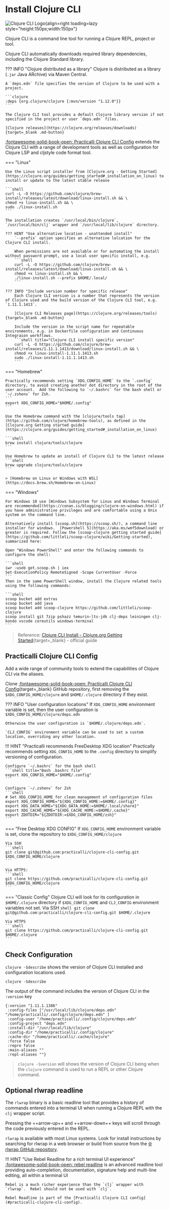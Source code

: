 # Install Clojure CLI

![Clojure CLI Logo](https://raw.githubusercontent.com/practicalli/graphic-design/live/logos/practicalli-clojure-cli-logo.png){align=right loading=lazy style="height:150px;width:150px"}

Clojure CLI is a command line tool for running a Clojure REPL, project or tool.

Clojure CLI automatically downloads required library dependencies, including the Clojure Standard library.

??? INFO "Clojure distributed as a library"
    Clojure is distributed as a library (`.jar` Java ARchive) via Maven Central.

    A `deps.edn` file specifies the version of Clojure to be used with a project.

    ```clojure
    :deps {org.clojure/clojure {:mvn/version "1.12.0"}}
    ```

    The Clojure CLI tool provides a default Clojure library version if not specified in the project or user `deps.edn` files.

    [Clojure releases](https://clojure.org/releases/downloads){target=_blank .md-button}

[:fontawesome-solid-book-open: Practicalli Clojure CLI Config](#practicalli-clojure-cli-config) extends the Clojure CLI with a range of development tools as well as configuration for Clojure LSP and cljstyle code format tool.

=== "Linux"

    Use the Linux script installer from [Clojure.org - Getting Started](https://clojure.org/guides/getting_started#_installation_on_linux) to install or update to the latest stable release

    ```shell
    curl -L -O https://github.com/clojure/brew-install/releases/latest/download/linux-install.sh && \
    chmod +x linux-install.sh && \
    sudo ./linux-install.sh
    ```

    The installation creates `/usr/local/bin/clojure`, `/usr/local/bin/clj` wrapper and `/usr/local/lib/clojure` directory.

    ??? HINT "Use alternative location - unattended install"
        `--prefix` option specifies an alternative lolcation for the Clojure CLI install.

        When permissions are not available or for automating the install without password prompt, use a local user specific install, e.g.
        ```shell
        curl -L -O https://github.com/clojure/brew-install/releases/latest/download/linux-install.sh && \
        chmod +x linux-install.sh && \
        ./linux-install.sh --prefix $HOME/.local/
        ```

    ??? INFO "Include version number for specific release"
        Each Clojure CLI version is a number that represents the version of Clojure used and the build version of the Clojure CLI tool, e.g. `1.11.1.1413`.

        [Clojure CLI Releases page](https://clojure.org/releases/tools){target=_blank .md-button}

        Include the version in the script name for repeatable environments, e.g. in Dockerfile configuration and Continuous Integraion workflows.
        ```shell title="Clojure CLI install specific version"
        curl -L -O https://github.com/clojure/brew-install/releases/1.11.1.1413/download/linux-install.sh && \
        chmod +x linux-install-1.11.1.1413.sh
        sudo ./linux-install-1.11.1.1413.sh
        ```

=== "Homebrew"

    Practically recommends setting `XDG_CONFIG_HOME` to the `.config` directory, to avoid creating another dot directory in the root of the user account.  Add the following to `~/.bashrc` for the bash shell or `~/.zshenv` for Zsh.
    ```
    export XDG_CONFIG_HOME="$HOME/.config"
    ```

    Use the Homebrew command with the [clojure/tools tap](https://github.com/clojure/homebrew-tools), as defined in the [Clojure.org Getting started guide](https://clojure.org/guides/getting_started#_installation_on_linux)

    ```shell
    brew install clojure/tools/clojure
    ```

    Use Homebrew to update an install of Clojure CLI to the latest release
    ```shell
    brew upgrade clojure/tools/clojure
    ```

    > [Homebrew on Linux or Windows with WSL](https://docs.brew.sh/Homebrew-on-Linux)

=== "Windows"

    For Windows 10 use [Windows Subsystem for Linux and Windows Terminal are recommended](https://conan.is/blogging/clojure-on-windows.html) if you have administrative privileges and are comfortable using a Unix system on the command line.

    Alternatively install [scoop.sh](https://scoop.sh/), a command line installer for windows.  [Powershell 5](https://aka.ms/wmf5download) or greater is required. Follow the [scoop-clojure getting started guide](https://github.com/littleli/scoop-clojure/wiki/Getting-started), summarized here:

    Open "Windows PowerShell" and enter the following commands to configure the shell:

    ```shell
    iwr -useb get.scoop.sh | iex
    Set-ExecutionPolicy RemoteSigned -Scope CurrentUser -Force
    ```
    Then in the same PowerShell window, install the Clojure related tools using the following commands:

    ```shell
    scoop bucket add extras
    scoop bucket add java
    scoop bucket add scoop-clojure https://github.com/littleli/scoop-clojure
    scoop install git 7zip pshazz temurin-lts-jdk clj-deps leiningen clj-kondo vscode coreutils windows-terminal
    ```

> Reference: [Clojure CLI Install - Clojure.org Getting Started](https://clojure.org/guides/install_clojure){target=_blank} - official guide

## Practicalli Clojure CLI Config

Add a wide range of community tools to extend the capabilities of Clojure CLI via the aliases.

Clone [:fontawesome-solid-book-open: Practicalli Clojure CLI Config](https://github.com/practicalli/clojure-cli-config){target=_blank} GitHub repository, first removing the `$XDG_CONFIG_HOME/clojure` and `$HOME/.clojure` directory if they exist.

??? INFO "User configuration locations"
    If `XDG_CONFIG_HOME` environment variable is set, then the user configuration is `$XDG_CONFIG_HOME/clojure/deps.edn`

    Otherwise the user configuration is `$HOME/.clojure/deps.edn`.

    `CLJ_CONFIG` environment variable can be used to set a custom location, overriding any other location.

!!! HINT "Practicalli recommends FreeDesktop XDG location"
    Practically recommends setting `XDG_CONFIG_HOME` to the `.config` directory to simplify versioning of configuration.

    Configure `~/.bashrc` for the bash shell
    ```shell title="Bash .bashrc file"
    export XDG_CONFIG_HOME="$HOME/.config"
    ```

    Configure `~/.zshenv` for Zsh
    ```shell
    # Set XDG_CONFIG_HOME for clean management of configuration files
    export XDG_CONFIG_HOME="${XDG_CONFIG_HOME:=$HOME/.config}"
    export XDG_DATA_HOME="${XDG_DATA_HOME:=$HOME/.local/share}"
    export XDG_CACHE_HOME="${XDG_CACHE_HOME:=$HOME/.cache}"
    export ZDOTDIR="${ZDOTDIR:=$XDG_CONFIG_HOME/zsh}"
    ```

=== "Free Desktop XDG CONFIG"
    If `XDG_CONFIG_HOME` environment variable is set, clone the repository to `$XDG_CONFIG_HOME/clojure`

    Via SSH
    ```shell
    git clone git@github.com:practicalli/clojure-cli-config.git $XDG_CONFIG_HOME/clojure
    ```

    Via HTTPS:
    ```shell
    git clone https://github.com/practicalli/clojure-cli-config.git $XDG_CONFIG_HOME/clojure
    ```

=== "Classic Config"
    Clojure CLI will look for its configuration in `$HOME/.clojure` directory if `$XDG_CONFIG_HOME` and `CLJ_CONFIG` environment variables not set.
    Via SSH
    ```shell
    git clone git@github.com:practicalli/clojure-cli-config.git $HOME/.clojure
    ```

    Via HTTPS
    ```shell
    git clone https://github.com/practicalli/clojure-cli-config.git $HOME/.clojure
    ```

## Check Configuration

`clojure -Sdescribe` shows the version of Clojure CLI installed and configuration locations used.

```shell
clojure -Sdescribe
```

The output of the command includes the version of Clojure CLI in the `:version` key

```shell
{:version "1.11.1.1386"
 :config-files ["/usr/local/lib/clojure/deps.edn" "/home/practicalli/.config/clojure/deps.edn" ]
 :config-user "/home/practicalli/.config/clojure/deps.edn"
 :config-project "deps.edn"
 :install-dir "/usr/local/lib/clojure"
 :config-dir "/home/practicalli/.config/clojure"
 :cache-dir "/home/practicalli/.cache/clojure"
 :force false
 :repro false
 :main-aliases ""
 :repl-aliases ""}
```

> `clojure -Sversion` will shows the version of Clojure CLI being when the `clojure` command is used to run a REPL or other Clojure command.

## Optional rlwrap readline

The `rlwrap` binary is a basic readline tool that provides a history of commands entered into a terminal UI when running a Clojure REPL with the `clj` wrapper script.

Pressing the ++arrow-up++ and ++arrow-down++ keys will scroll through the code previously entered in the REPL.

`rlwrap` is available with most Linux systems. Look for  install instructions by searching for rlwrap in a web browser or build from source from the [:globe_with_meridians: rlwrap GitHub repository](https://github.com/hanslub42/rlwrap).

!!! HINT "Use Rebel Readline for a rich terminal UI experience"
    [:fontawesome-solid-book-open: rebel readline](/clojure/clojure-cli/repl/) is an advanced readline tool providing auto-completion, documentation, signature help and multi-line editing, all within a terminal UI

    Rebel is a much richer experience than the `clj` wrapper with `rlwrap`.  Rebel should not be used with `clj`.

    Rebel Readline is part of the [Practicalli Clojure CLI config](#practicalli-clojure-cli-config).
